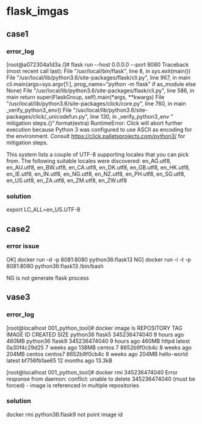 # flask_imgas

## case1
### error_log
[root@a072304a1d3a /]# flask run --host 0.0.0.0 --port 8080
Traceback (most recent call last):
  File "/usr/local/bin/flask", line 8, in <module>
    sys.exit(main())
  File "/usr/local/lib/python3.6/site-packages/flask/cli.py", line 967, in main
    cli.main(args=sys.argv[1:], prog_name="python -m flask" if as_module else None)
  File "/usr/local/lib/python3.6/site-packages/flask/cli.py", line 586, in main
    return super(FlaskGroup, self).main(*args, **kwargs)
  File "/usr/local/lib/python3.6/site-packages/click/core.py", line 760, in main
    _verify_python3_env()
  File "/usr/local/lib/python3.6/site-packages/click/_unicodefun.py", line 130, in _verify_python3_env
    " mitigation steps.{}".format(extra)
RuntimeError: Click will abort further execution because Python 3 was configured to use ASCII as encoding for the environment. Consult https://click.palletsprojects.com/python3/ for mitigation steps.

This system lists a couple of UTF-8 supporting locales that you can pick from. The following suitable locales were discovered: en_AG.utf8, en_AU.utf8, en_BW.utf8, en_CA.utf8, en_DK.utf8, en_GB.utf8, en_HK.utf8, en_IE.utf8, en_IN.utf8, en_NG.utf8, en_NZ.utf8, en_PH.utf8, en_SG.utf8, en_US.utf8, en_ZA.utf8, en_ZM.utf8, en_ZW.utf8

### solution
export LC_ALL=en_US.UTF-8

## case2
### error issue
OK] docker run -d -p 8081:8080 python36:flask13
NG] docker run -i -t -p 8081:8080 python36:flask13 /bin/bash

NG is not generate flask process

## vase3
### error_log
[root@localhost 001_python_tool]# docker image ls
REPOSITORY          TAG                 IMAGE ID            CREATED             SIZE
python36            flask5              345236474040        9 hours ago         460MB
python36            flask9              345236474040        9 hours ago         460MB
httpd               latest              0a30f4c29d25        7 weeks ago         138MB
centos              7                   8652b9f0cb4c        8 weeks ago         204MB
centos              centos7             8652b9f0cb4c        8 weeks ago         204MB
hello-world         latest              bf756fb1ae65        12 months ago       13.3kB

[root@localhost 001_python_tool]# docker rmi 345236474040
Error response from daemon: conflict: unable to delete 345236474040 (must be forced) - image is referenced in multiple repositories

### solution
docker rmi python36:flask9
not point image id



